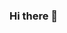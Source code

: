 ### Hi there 👋

<!--
**desibyers/desibyers** is a ✨ _special_ ✨ repository because its `README.md` (this file) appears on your GitHub profile.


- 📫 How to reach me: Slack @desibyers
- 😄 Pronouns: She/Her/Hers
-->
